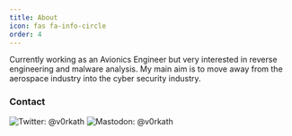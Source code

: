 ```yaml
---
title: About
icon: fas fa-info-circle
order: 4
---
```


Currently working as an Avionics Engineer but very interested in reverse engineering and malware analysis. My main aim is to move away from the aerospace industry into the cyber security industry.

### Contact
![Twitter: @v0rkath](https://twitter.com/v0rkath)
![Mastodon: @v0rkath](https://infosec.exchange/@v0rkath)
